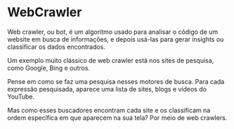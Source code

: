 # WebCrawler

Web crawler, ou bot, é um algoritmo usado para analisar o código de um website em busca de informações, e depois usá-las para gerar insights ou classificar os dados encontrados.

Um exemplo muito clássico de web crawler está nos sites de pesquisa, como Google, Bing e outros.

Pense em como se faz uma pesquisa nesses motores de busca. Para cada expressão pesquisada, aparece uma lista de sites, blogs e vídeos do YouTube.

Mas como esses buscadores encontram cada site e os classificam na ordem específica em que aparecem na sua tela? Por meio de web crawlers.
